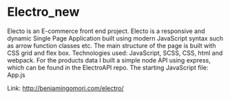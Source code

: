 # Electro_new

Electo is an E-commerce front end project. Electo is a responsive and dynamic Single Page Application built using modern JavaScript syntax such as arrow function classes etc.
The main structure of the page is built with CSS grid and flex box.
Technologies used:
JavaScript, SCSS, CSS, html and webpack. 
For the products data I built a simple node API using express, which can be found in the ElectroAPI repo.
The starting JavaScript file: App.js

Link: http://benjamingomori.com/electro/
